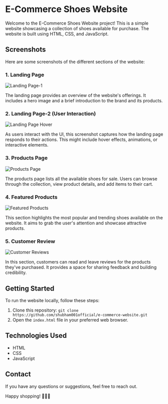 # E-Commerce Shoes Website

Welcome to the E-Commerce Shoes Website project! This is a simple website showcasing a collection of shoes available for purchase. The website is built using HTML, CSS, and JavaScript.

## Screenshots

Here are some screenshots of the different sections of the website:

### 1. Landing Page
![Landing Page-1](https://github.com/shubham001official/E-Commerce-Website/assets/109148746/f1f84cc5-c87b-4a4d-b8a0-a873a759ac21)


The landing page provides an overview of the website's offerings. It includes a hero image and a brief introduction to the brand and its products.

### 2. Landing Page-2 (User Interaction)
![Landing Page Hover](https://github.com/shubham001official/E-Commerce-Website/assets/109148746/9f2220c0-50b7-4719-a379-dbbe11463de1)


As users interact with the UI, this screenshot captures how the landing page responds to their actions. This might include hover effects, animations, or interactive elements.

### 3. Products Page
![Products Page](https://github.com/shubham001official/E-Commerce-Website/assets/109148746/b96b9c23-b531-4bb9-af0e-da615af365fe)


The products page lists all the available shoes for sale. Users can browse through the collection, view product details, and add items to their cart.

### 4. Featured Products
![Featured Products](https://github.com/shubham001official/E-Commerce-Website/assets/109148746/3fd0aa85-c26a-42df-9755-2018c3e5b185)


This section highlights the most popular and trending shoes available on the website. It aims to grab the user's attention and showcase attractive products.

### 5. Customer Review
![Customer Reviews](https://github.com/shubham001official/E-Commerce-Website/assets/109148746/d99f21a1-39ca-43aa-a2f2-bb4fb5c579b1)


In this section, customers can read and leave reviews for the products they've purchased. It provides a space for sharing feedback and building credibility.


## Getting Started

To run the website locally, follow these steps:

1. Clone this repository: `git clone https://github.com/shubham001official/e-commerce-website.git`
2. Open the `index.html` file in your preferred web browser.

## Technologies Used

- HTML
- CSS
- JavaScript

## Contact

If you have any questions or suggestions, feel free to reach out.

Happy shopping! 👠👟👞
